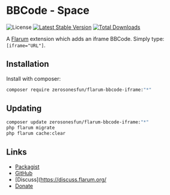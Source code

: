 # BBCode - Space

![License](https://img.shields.io/badge/license-MIT-blue.svg) [![Latest Stable Version](https://img.shields.io/packagist/v/zerosonesfun/flarum-bbcode-iframe.svg)](https://packagist.org/packages/zerosonesfun/flarum-bbcode-iframe) [![Total Downloads](https://img.shields.io/packagist/dt/zerosonesfun/flarum-bbcode-iframe.svg)](https://packagist.org/packages/zerosonesfun/flarum-bbcode-iframe)

A [Flarum](http://flarum.org) extension which adds an iframe BBCode. Simply type: `[iframe="URL"]`.

## Installation

Install with composer:

```sh
composer require zerosonesfun/flarum-bbcode-iframe:"*"
```

## Updating

```sh
composer update zerosonesfun/flarum-bbcode-iframe:"*"
php flarum migrate
php flarum cache:clear
```

## Links

- [Packagist](https://packagist.org/packages/zerosonesfun/flarum-bbcode-iframe)
- [GitHub](https://github.com/zerosonesfun/flarum-bbcode-iframe)
- [Discuss](https://discuss.flarum.org/
- [Donate](https://www.wilcosky.com)
